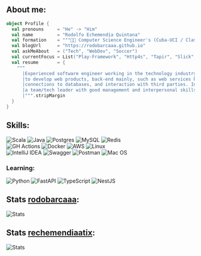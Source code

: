 ## About me:
```scala
object Profile {
  val pronouns     = "He" -> "Him"
  val name         = "Rodolfo Echemendía Quintana"
  val formation    = """👨‍🎓 Computer Science Engineer's (Cuba-UCI / Class of 2011)"""
  val blogUrl      = "https://rodobarcaaa.github.io"
  val askMeAbout   = ("Tech", "WebDev", "Soccer")
  val currentFocus = List("Play-Framework", "Http4s", "Tapir", "Slick", "Cats")
  val resume       = {
    """
      |Experienced software engineer working in the technology industry. Skilled in Scala 
      |to develop web products, back-end mainly, such as web services REST and GraphQL, 
      |connections to databases, and interaction with third parties. In addition to being 
      |a team/tech leader with good management and interpersonal skills.
      |""".stripMargin
  }
}
```
## Skills:
![Scala](https://img.shields.io/badge/scala-%23DC322F.svg?style=for-the-badge&logo=scala&logoColor=white)
![Java](https://img.shields.io/badge/java-%23ED8B00.svg?style=for-the-badge&logo=java&logoColor=white)
![Postgres](https://img.shields.io/badge/postgres-%23316192.svg?style=for-the-badge&logo=postgresql&logoColor=white)
![MySQL](https://img.shields.io/badge/mysql-%2300f.svg?style=for-the-badge&logo=mysql&logoColor=white)
![Redis](https://img.shields.io/badge/redis-%23DD0031.svg?style=for-the-badge&logo=redis&logoColor=white)
</br>
![GH Actions](https://img.shields.io/badge/github%20actions-%232671E5.svg?style=for-the-badge&logo=githubactions&logoColor=white)
![Docker](https://img.shields.io/badge/docker-%230db7ed.svg?style=for-the-badge&logo=docker&logoColor=white)
![AWS](https://img.shields.io/badge/AWS-%23FF9900.svg?style=for-the-badge&logo=amazon-aws&logoColor=white)
![Linux](https://img.shields.io/badge/Linux-FCC624?style=for-the-badge&logo=linux&logoColor=black)
</br>
![IntelliJ IDEA](https://img.shields.io/badge/IntelliJIDEA-000000.svg?style=for-the-badge&logo=intellij-idea&logoColor=white)
![Swagger](https://img.shields.io/badge/-Swagger-%23Clojure?style=for-the-badge&logo=swagger&logoColor=white)
![Postman](https://img.shields.io/badge/Postman-FF6C37?style=for-the-badge&logo=postman&logoColor=white)
![Mac OS](https://img.shields.io/badge/mac%20os-000000?style=for-the-badge&logo=macos&logoColor=F0F0F0)
</br>
### Learning:
![Python](https://img.shields.io/badge/python-3670A0?style=for-the-badge&logo=python&logoColor=ffdd54)
![FastAPI](https://img.shields.io/badge/FastAPI-005571?style=for-the-badge&logo=fastapi)
![TypeScript](https://img.shields.io/badge/typescript-%23007ACC.svg?style=for-the-badge&logo=typescript&logoColor=white)
![NestJS](https://img.shields.io/badge/nestjs-%23E0234E.svg?style=for-the-badge&logo=nestjs&logoColor=white)

## Stats [rodobarcaaa](https://github.com/rodobarcaaa):
![Stats](https://github-readme-stats.vercel.app/api?username=rodobarcaaa&show_icons=true&theme=dark&count_private=true&hide_title=true&hide=contribs,issues)
## Stats [rechemendiaatix](https://github.com/rechemendiaatix):
![Stats](https://github-readme-stats.vercel.app/api?username=rechemendiaatix&show_icons=true&theme=dark&count_private=true&hide_title=true&hide=contribs,issues)
